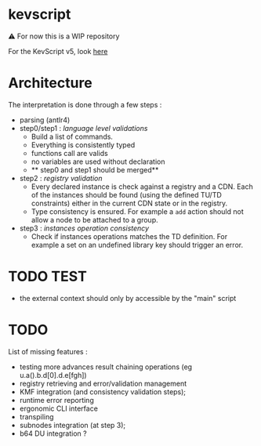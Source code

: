 # kevscript
:warning: For now this is a WIP repository  

For the KevScript v5, look [here](https://github.com/dukeboard/kevoree/tree/master/kevoree-core/org.kevoree.kevscript)

# Architecture
The interpretation is done through a few steps :
 * parsing (antlr4)
 * step0/step1 : *language level validations*
   * Build a list of commands.
   * Everything is consistently typed
   * functions call are valids
   * no variables are used without declaration
   * ** step0 and step1 should be merged**
 * step2 : *registry validation*
   * Every declared instance is check against a registry and a CDN. Each of the instances should be found (using the defined TU/TD constraints) either in the current CDN state or in the registry.
   * Type consistency is ensured. For example a `add` action should not allow a node to be attached to a group.
 * step3 : *instances operation consistency*
   * Check if instances operations matches the TD definition. For example a set on an undefined library key should trigger an error.

# TODO TEST
 * the external context should only by accessible by the "main" script

# TODO
List of missing features :
 * testing more advances result chaining operations (eg u.a().b.d[0].d.e[fgh])
 * registry retrieving and error/validation management
 * KMF integration (and consistency validation steps);
 * runtime error reporting
 * ergonomic CLI interface
 * transpiling
 * subnodes integration (at step 3);
 * b64 DU integration ?